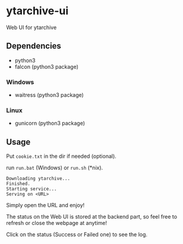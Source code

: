 # ytarchive-ui
Web UI for ytarchive

## Dependencies
- python3
- falcon (python3 package)

### Windows
- waitress (python3 package)

### Linux
- gunicorn (python3 package)

## Usage
Put `cookie.txt` in the dir if needed (optional).

run `run.bat` (Windows) or `run.sh` (\*nix).

```
Downloading ytarchive...
Finished.
Starting service...
Serving on <URL>
```

Simply open the URL and enjoy!

The status on the Web UI is stored at the backend part, so feel free to refresh or close the webpage at anytime!

Click on the status (Success or Failed one) to see the log.
